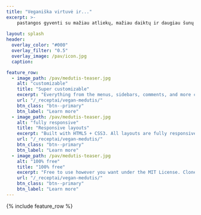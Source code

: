 ```yaml
---
title: "Veganiška virtuvė ir..."
excerpt: >-
    pastangos gyventi su mažiau atliekų, mažiau daiktų ir daugiau šunų 🐕‍🦺🐩
   
layout: splash
header:
  overlay_color: "#000"
  overlay_filter: "0.5"
  overlay_image: /pav/icon.jpg
  caption:

feature_row:
  - image_path: /pav/medutis-teaser.jpg
    alt: "customizable"
    title: "Super customizable"
    excerpt: "Everything from the menus, sidebars, comments, and more can be configured or set with YAML Front Matter."
    url: "/_receptai/vegan-medutis/"
    btn_class: "btn--primary"
    btn_label: "Learn more"
  - image_path: /pav/medutis-teaser.jpg
    alt: "fully responsive"
    title: "Responsive layouts"
    excerpt: "Built with HTML5 + CSS3. All layouts are fully responsive with helpers to augment your content."
    url: "/_receptai/vegan-medutis/"
    btn_class: "btn--primary"
    btn_label: "Learn more"
  - image_path: /pav/medutis-teaser.jpg
    alt: "100% free"
    title: "100% free"
    excerpt: "Free to use however you want under the MIT License. Clone it, fork it, customize it... whatever!"
    url: "/_receptai/vegan-medutis/"
    btn_class: "btn--primary"
    btn_label: "Learn more"      
---
```


{% include feature_row %}
